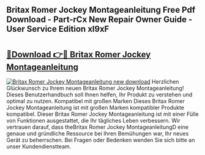## Britax Romer Jockey Montageanleitung Free Pdf Download - Part-rCx New Repair Owner Guide - User Service Edition xl9xF

# <h2><a href="http://df8ahkr.blite.top/?on=Britax+Romer+Jockey+Montageanleitung">🔗Download 👉🔴 Britax Romer Jockey Montageanleitung</a></h2>

[![Britax Romer Jockey Montageanleitung new download](https://i.imgur.com/lujVjoI.png)](http://df8ahkr.blite.top/?on=Britax+Romer+Jockey+Montageanleitung)
Herzlichen Glückwunsch zu Ihrem neuen Britax Romer Jockey Montageanleitung! Dieses Benutzerhandbuch soll Ihnen helfen, Ihr Produkt zu verstehen und optimal zu nutzen. Kompatibel mit großen Marken Dieses Britax Romer Jockey Montageanleitung ist mit großen Marken kompatibler Produkte kompatibel. Dieser Britax Romer Jockey Montageanleitung ist mit einer Fülle von Funktionen ausgestattet, die Ihr tägliches Leben verbessern. Wir vertrauen darauf, dass theBritax Romer Jockey MontageanleitungD eine genaue und gründliche Ressource bei Ihren Bemühungen war, Ihr neues Gerät zu beherrschen. Bei Fragen oder Bedenken wenden Sie sich bitte an unser Kundendienstteam.
